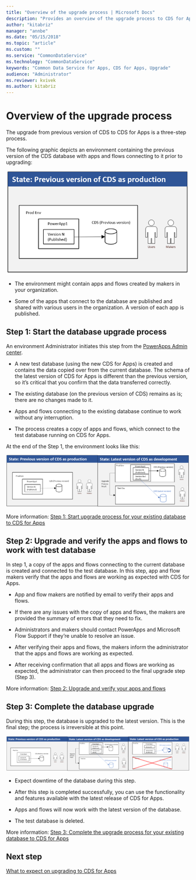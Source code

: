 ```yaml
---
title: "Overview of the upgrade process | Microsoft Docs"
description: "Provides an overview of the upgrade process to CDS for Apps."
author: "kitabriz"
manager: "annbe"
ms.date: "05/15/2018"
ms.topic: "article"
ms.custom: ""
ms.service: "CommonDataService"
ms.technology: "CommonDataService"
keywords: "Common Data Service for Apps, CDS for Apps, Upgrade"
audience: "Administrator"
ms.reviewer: kvivek
ms.author: kitabriz
---
```


# Overview of the upgrade process

The upgrade from previous version of CDS to CDS for Apps is a three-step process.

The following graphic depicts an environment containing the previous version of
the CDS database with apps and flows connecting to it prior to upgrading:  

![Before upgrading to CDS for Apps](media/before-upgrade.png)

-   The environment might contain apps and flows created by makers in your
    organization. 

-   Some of the apps that connect to the database are published and shared with
    various users in the organization. A version of each app is published. 

## Step 1: Start the database upgrade process

An environment Administrator initiates this step from the [PowerApps Admin
center](https://admin.powerapps.com/). 

-   A new test database (using the new CDS for Apps) is created and contains the
    data copied over from the current database. The schema of the latest version
    of CDS for Apps is different than the previous version, so it’s critical
    that you confirm that the data transferred correctly.  

-   The existing database (on the previous version of CDS) remains as is; there
    are no changes made to it. 

-   Apps and flows connecting to the existing database continue to work without
    any interruption. 

-   The process creates a copy of apps and flows, which connect to the test
    database running on CDS for Apps.  

At the end of the Step 1, the environment looks like this:  

![After database upgrade](media/after-db-upgrade.png)

More information: [Step 1: Start upgrade process for your existing database to CDS for Apps](start-upgrade-process.md)

## Step 2: Upgrade and verify the apps and flows to work with test database

In step 1, a copy of the apps and flows connecting to the current
database is created and connected to the test database. In this step, app and
flow makers verify that the apps and flows are working as expected with CDS for
Apps.  

-   App and flow makers are notified by email to verify their apps and flows. 

-   If there are any issues with the copy of apps and flows, the makers are
    provided the summary of errors that they need to fix. 

-   Administrators and makers should contact PowerApps and Microsoft Flow
    Support if they’re unable to resolve an issue. 

-   After verifying their apps and flows, the makers inform the administrator
    that the apps and flows are working as expected.  

-   After receiving confirmation that all apps and flows are working as
    expected, the administrator can then proceed to the final upgrade step (Step
    3). 

More information: [Step 2: Upgrade and verify your apps and flows](upgrade-verify-apps-flows.md)

## Step 3: Complete the database upgrade

During this step, the database is upgraded to the latest version. This is the
final step; the process is irreversible at this point.  

![After the upgrade](media/after-upgrade.png)

-   Expect downtime of the database during this step.  

-   After this step is completed successfully, you can use the functionality and
    features available with the latest release of CDS for Apps.  

-   Apps and flows will now work with the latest version of the database.

-   The test database is deleted. 

More information: [Step 3: Complete the upgrade process for your existing database to CDS for Apps](complete-upgrade-process.md)

## Next step

[What to expect on upgrading to CDS for Apps](what-to-expect.md)